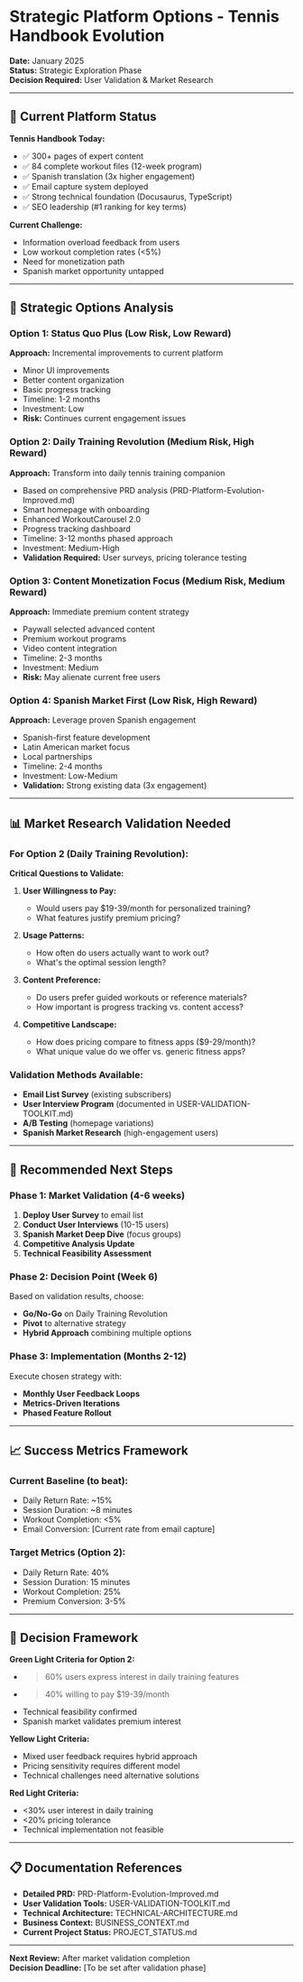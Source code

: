 # Strategic Platform Options - Tennis Handbook Evolution

**Date:** January 2025  
**Status:** Strategic Exploration Phase  
**Decision Required:** User Validation & Market Research

---

## 🎯 Current Platform Status

**Tennis Handbook Today:**
- ✅ 300+ pages of expert content
- ✅ 84 complete workout files (12-week program)
- ✅ Spanish translation (3x higher engagement)
- ✅ Email capture system deployed
- ✅ Strong technical foundation (Docusaurus, TypeScript)
- ✅ SEO leadership (#1 ranking for key terms)

**Current Challenge:**
- Information overload feedback from users
- Low workout completion rates (<5%)
- Need for monetization path
- Spanish market opportunity untapped

---

## 🚀 Strategic Options Analysis

### Option 1: **Status Quo Plus** (Low Risk, Low Reward)
**Approach:** Incremental improvements to current platform
- Minor UI improvements
- Better content organization
- Basic progress tracking
- Timeline: 1-2 months
- Investment: Low
- **Risk:** Continues current engagement issues

### Option 2: **Daily Training Revolution** (Medium Risk, High Reward)
**Approach:** Transform into daily tennis training companion
- Based on comprehensive PRD analysis (PRD-Platform-Evolution-Improved.md)
- Smart homepage with onboarding
- Enhanced WorkoutCarousel 2.0
- Progress tracking dashboard
- Timeline: 3-12 months phased approach
- Investment: Medium-High
- **Validation Required:** User surveys, pricing tolerance testing

### Option 3: **Content Monetization Focus** (Medium Risk, Medium Reward)
**Approach:** Immediate premium content strategy
- Paywall selected advanced content
- Premium workout programs
- Video content integration
- Timeline: 2-3 months
- Investment: Medium
- **Risk:** May alienate current free users

### Option 4: **Spanish Market First** (Low Risk, High Reward)
**Approach:** Leverage proven Spanish engagement
- Spanish-first feature development
- Latin American market focus
- Local partnerships
- Timeline: 2-4 months
- Investment: Low-Medium
- **Validation:** Strong existing data (3x engagement)

---

## 📊 Market Research Validation Needed

### For Option 2 (Daily Training Revolution):

**Critical Questions to Validate:**
1. **User Willingness to Pay:**
   - Would users pay $19-39/month for personalized training?
   - What features justify premium pricing?

2. **Usage Patterns:**
   - How often do users actually want to work out?
   - What's the optimal session length?

3. **Content Preference:**
   - Do users prefer guided workouts or reference materials?
   - How important is progress tracking vs. content access?

4. **Competitive Landscape:**
   - How does pricing compare to fitness apps ($9-29/month)?
   - What unique value do we offer vs. generic fitness apps?

### Validation Methods Available:
- **Email List Survey** (existing subscribers)
- **User Interview Program** (documented in USER-VALIDATION-TOOLKIT.md)
- **A/B Testing** (homepage variations)
- **Spanish Market Research** (high-engagement users)

---

## 🎯 Recommended Next Steps

### Phase 1: Market Validation (4-6 weeks)
1. **Deploy User Survey** to email list
2. **Conduct User Interviews** (10-15 users)
3. **Spanish Market Deep Dive** (focus groups)
4. **Competitive Analysis Update**
5. **Technical Feasibility Assessment**

### Phase 2: Decision Point (Week 6)
Based on validation results, choose:
- **Go/No-Go** on Daily Training Revolution
- **Pivot** to alternative strategy
- **Hybrid Approach** combining multiple options

### Phase 3: Implementation (Months 2-12)
Execute chosen strategy with:
- **Monthly User Feedback Loops**
- **Metrics-Driven Iterations**
- **Phased Feature Rollout**

---

## 📈 Success Metrics Framework

### Current Baseline (to beat):
- Daily Return Rate: ~15%
- Session Duration: ~8 minutes
- Workout Completion: <5%
- Email Conversion: [Current rate from email capture]

### Target Metrics (Option 2):
- Daily Return Rate: 40%
- Session Duration: 15 minutes
- Workout Completion: 25%
- Premium Conversion: 3-5%

---

## 🔄 Decision Framework

**Green Light Criteria for Option 2:**
- >60% users express interest in daily training features
- >40% willing to pay $19-39/month
- Technical feasibility confirmed
- Spanish market validates premium interest

**Yellow Light Criteria:**
- Mixed user feedback requires hybrid approach
- Pricing sensitivity requires different model
- Technical challenges need alternative solutions

**Red Light Criteria:**
- <30% user interest in daily training
- <20% pricing tolerance
- Technical implementation not feasible

---

## 📋 Documentation References

- **Detailed PRD:** PRD-Platform-Evolution-Improved.md
- **User Validation Tools:** USER-VALIDATION-TOOLKIT.md
- **Technical Architecture:** TECHNICAL-ARCHITECTURE.md
- **Business Context:** BUSINESS_CONTEXT.md
- **Current Project Status:** PROJECT_STATUS.md

---

**Next Review:** After market validation completion  
**Decision Deadline:** [To be set after validation phase] 